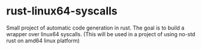 # rust-linux64-syscalls
Small project of automatic code generation in rust. The goal is to build a wrapper over linux64 syscalls. (This will be used in a project of using no-std rust on amd64 linux platform)
